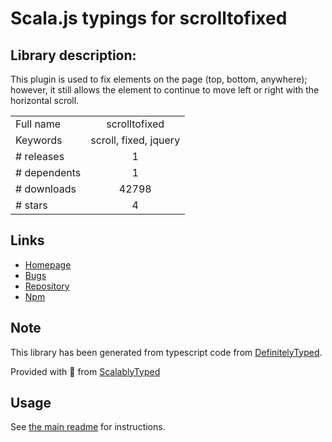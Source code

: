 
# Scala.js typings for scrolltofixed


## Library description:
This plugin is used to fix elements on the page (top, bottom, anywhere); however, it still allows the element to continue to move left or right with the horizontal scroll.

|                    |                 |
| ------------------ | :-------------: |
| Full name          | scrolltofixed |
| Keywords           | scroll, fixed, jquery |
| # releases         | 1 |
| # dependents       | 1 |
| # downloads        | 42798 |
| # stars            | 4 |

## Links
- [Homepage](https://github.com/bigspotteddog/ScrollToFixed)
- [Bugs](https://github.com/bigspotteddog/ScrollToFixed/issues)
- [Repository](https://github.com/bigspotteddog/ScrollToFixed)
- [Npm](https://www.npmjs.com/package/scrolltofixed)
    


## Note
This library has been generated from typescript code from [DefinitelyTyped](https://definitelytyped.org).

Provided with :purple_heart: from [ScalablyTyped](https://github.com/oyvindberg/ScalablyTyped)

## Usage
See [the main readme](../../readme.md) for instructions.


